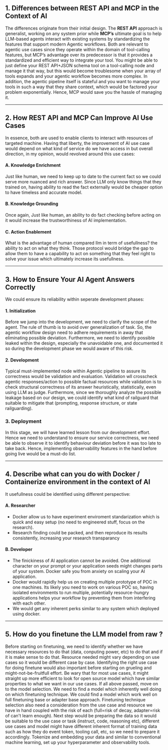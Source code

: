 ## 1. Differences between REST API and MCP in the Context of AI

The differences originate from their initial design. The **REST API** approach is generalist, working on any system prior while **MCP’s** ultimate goal is to help LLM-based agents interact with existing systems by standardizing the features that support modern Agentic workflows. Both are relevant to agentic use cases since they operate within the domain of tool-calling features, but MCP’s advantage over its predecessor is that it provides a standardized and efficient way to integrate your tool. You might be able to just define your REST API+JSON schema tool on a tool-calling node and manage it that way, but this would become troublesome when your array of tools expands and your agentic workflow becomes more complex. In addition, the agentic pipeline itself is stateful and you want to manage your tools in such a way that they share context, which would be factored your problem exponentially. Hence, MCP would save you the hassle of managing it.

---

## 2. How REST API and MCP Can Improve AI Use Cases

In essence, both are used to enable clients to interact with resources of targeted machine. Having that liberty, the improvement of AI use case would depend on what kind of service do we have access in but overall direction, in my opinion, would revolved around this use cases:

#### A. Knowledge Enrichment
Just like human, we need to keep up to date to the current fact so we could serve more nuanced and rich answer. Since LLM only know things that they trained on, having ability to read the fact externally would be cheaper option to have timeless and accurate model. 

#### B. Knowledge Grounding
Once again, Just like human, an ability to do fact checking before acting on it would increase the trustworthiness of AI implementation.

#### C. Action Enablement
What is the advantage of human compared llm in term of usefullness? the ability to act on what they think. Those protocol would bridge the gap to allow them to have a capability to act on something that they feel right to solve your issue which ultimately increase its usefullness.

---

## 3. How to Ensure Your AI Agent Answers Correctly
We could ensure its reliability within seperate development phases:
#### 1. Initialization
Before we jump into the development, we need to clarify the scope of the agent. The rule of thumb is to avoid over generalization of task. So, the agentic workflow design need to adhere requirements in away that eliminating possible deviation. Furthermore, we need to identify possible leaked within the design, especially the unavoidable one, and documented it so during the development phase we would aware of this risk.
#### 2. Development
Typical must-implemented node within Agentic pipeline to assure its correctness would be validation and evaluation. Validation wll crosscheck agentic responses/action to possible factual resources while validation is to check structural correctness of its answer heuristically, statistically, even using LLM as judge. Furthermore, since we thoroughly analyze the possible leakage based on our design, we could identify what kind of railguard that suitable to mitigate that (prompting, response structure, or state railguarding).
### 3. Deployment
In this stage, we will have learned lesson from our development effort. Hence we need to understand to ensure our service correctness, we need be able to observe it to identify behaviour deviation before it was too late to take back. Hence, implementing observability features in the hand before going live would be a must-do list.

---

## 4. Describe what can you do with Docker / Containerize environment in the context of AI
It usefullness could be identified using different perspective:
#### A. Researcher
- Docker allow us to have experiment enviroment standarization which is quick and easy setup (no need to engineered stuff, focus on the research).
- Research finding could be packed, and then reproduce its results consistently, increasing your research transparancy
#### B. Developer
- The finickiness of AI application cannot be avoided. One additional character on your prompt or your application seeds might changes parts of your system. Docker safe you from anxiety on scaling your AI application.
- Docker would rapidly help us on creating multiple prototype of POC in one machines. Its likely you need to work on various POC so, having isolated environments to run multiple, potentially resource-hungry applications helps your workflow by preventing them from interfering with each other.
- We would get any inherent perks similar to any system which deployed using docker.

---

## 5. How do you finetune the LLM model from raw ?
Before starting on finetuning, we need to identify whether we have necessary resources to do that (data, conputing power, etc) to do that and if it is make sense to do that. Resource needed might vary depending on use cases so it would be different case by case. Identifying the right use case for doing finetune would also important before starting on grueling and might-not-be-fruitfull effort. Be wary that for most use cases, it might straight up more efficient to look for open source model which have similar properties to what we want in our use cases. If all above passed, move on to the model selection. We need to find a model which inherently well doing on which finetuning technique. We could find a model which work well on full finetuning base or adapter base approach. Finetuning technique selection also need a consideration from the use case and resource we have in hand coupled with the risk of each (full=risk of decay, adapter=risk of can't learn enough). Next step would be preparing the data so it would be suitable to the use case or task (instruct, code, reasoning etc), different use cases and model might have different inherent format of training data such as how they do event token, tooling call, etc, so we need to prepare it accordingly. Tokenize and embedding your data and similar to conventional machine learning, set up your hyperparameter and observability tools.